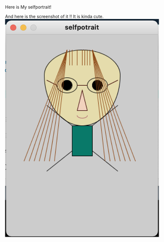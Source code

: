 Here is My selfportrait!

And here is the screenshot of it !!
It is kinda cute.
![](https://github.com/FairyyGenie/introToIM/blob/main/May26/Genieselfportraitpic.png)
